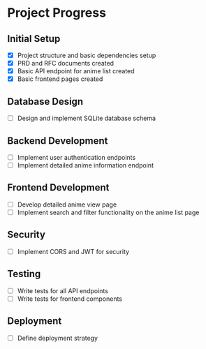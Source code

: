 # Project Progress

## Initial Setup
- [x] Project structure and basic dependencies setup
- [x] PRD and RFC documents created
- [x] Basic API endpoint for anime list created
- [x] Basic frontend pages created

## Database Design
- [ ] Design and implement SQLite database schema

## Backend Development
- [ ] Implement user authentication endpoints
- [ ] Implement detailed anime information endpoint

## Frontend Development
- [ ] Develop detailed anime view page
- [ ] Implement search and filter functionality on the anime list page

## Security
- [ ] Implement CORS and JWT for security

## Testing
- [ ] Write tests for all API endpoints
- [ ] Write tests for frontend components

## Deployment
- [ ] Define deployment strategy
